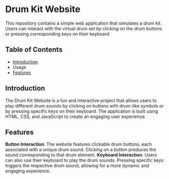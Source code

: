 # Drum Kit Website
This repository contains a simple web application that simulates a drum kit. Users can interact with the virtual drum set by clicking on the drum buttons or pressing corresponding keys on their keyboard.
## Table of Contents
- [Introduction](#introduction)
- Usage
- [Features](#features)
## Introduction
The Drum Kit Website is a fun and interactive project that allows users to play different drum sounds by clicking on buttons with drum-like symbols or by pressing specific keys on their keyboard. The application is built using HTML, CSS, and JavaScript to create an engaging user experience.

## Features
**Button Interaction**: The website features clickable drum buttons, each associated with a unique drum sound. Clicking on a button produces the sound corresponding to that drum element.
**Keyboard Interaction**: Users can also use their keyboard to play the drum sounds. Pressing specific keys triggers the respective drum sound, allowing for a more dynamic and engaging experience.
